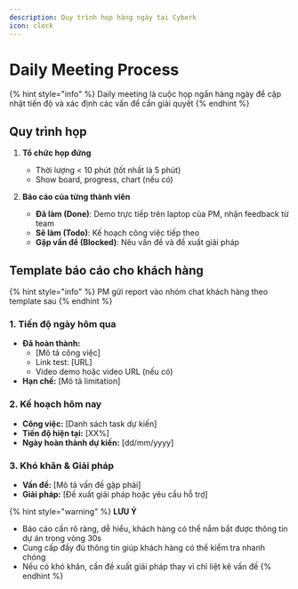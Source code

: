 ```yaml
---
description: Quy trình họp hàng ngày tại Cyberk
icon: clock
---
```


# Daily Meeting Process

{% hint style="info" %}
Daily meeting là cuộc họp ngắn hàng ngày để cập nhật tiến độ và xác định các vấn đề cần giải quyết
{% endhint %}

## Quy trình họp

1. **Tổ chức họp đứng**
   * Thời lượng < 10 phút (tốt nhất là 5 phút)
   * Show board, progress, chart (nếu có)

2. **Báo cáo của từng thành viên**
   * **Đã làm (Done)**: Demo trực tiếp trên laptop của PM, nhận feedback từ team
   * **Sẽ làm (Todo)**: Kế hoạch công việc tiếp theo
   * **Gặp vấn đề (Blocked)**: Nêu vấn đề và đề xuất giải pháp

## Template báo cáo cho khách hàng

{% hint style="info" %}
PM gửi report vào nhóm chat khách hàng theo template sau
{% endhint %}

### 1. Tiến độ ngày hôm qua
* **Đã hoàn thành:**
  * [Mô tả công việc]
  * Link test: [URL]
  * Video demo hoặc video URL (nếu có)
* **Hạn chế:** [Mô tả limitation]

### 2. Kế hoạch hôm nay
* **Công việc:** [Danh sách task dự kiến]
* **Tiến độ hiện tại:** [XX%]
* **Ngày hoàn thành dự kiến:** [dd/mm/yyyy]

### 3. Khó khăn & Giải pháp
* **Vấn đề:** [Mô tả vấn đề gặp phải]
* **Giải pháp:** [Đề xuất giải pháp hoặc yêu cầu hỗ trợ]

{% hint style="warning" %}
**LƯU Ý**
* Báo cáo cần rõ ràng, dễ hiểu, khách hàng có thể nắm bắt được thông tin dự án trong vòng 30s
* Cung cấp đầy đủ thông tin giúp khách hàng có thể kiểm tra nhanh chóng
* Nếu có khó khăn, cần đề xuất giải pháp thay vì chỉ liệt kê vấn đề
{% endhint %}

